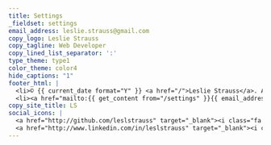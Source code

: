 ```yaml
---
title: Settings
_fieldset: settings
email_address: leslie.strauss@gmail.com
copy_logo: Leslie Strauss
copy_tagline: Web Developer
copy_lined_list_separator: ':'
type_theme: type1
color_theme: color4
hide_captions: "1"
footer_html: |
  <li>© {{ current_date format="Y" }} <a href="/">Leslie Strauss</a>. All rights reserved.</li>
  <li><a href="mailto:{{ get_content from="/settings" }}{{ email_address|obfuscate }}{{ /get_content }}"><i class="fa fa-envelope-o"></i> {{ get_content from="/settings" }}{{ email_address|obfuscate }}{{ /get_content }}</a></li>
copy_site_title: LS
social_icons: |
  <a href="http://github.com/leslstrauss" target="_blank"><i class="fa fa-github-square fa-2x"></i></a>
  <a href="http://www.linkedin.com/in/leslstrauss" target="_blank"><i class="fa fa-linkedin-square fa-2x"></i></a>
---
```























































































